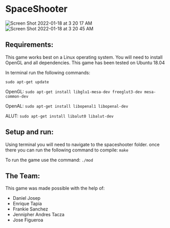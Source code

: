 # SpaceShooter
![Screen Shot 2022-01-18 at 3 20 17 AM](https://user-images.githubusercontent.com/57701034/149928386-9cf8c927-e34d-48c3-a800-d74372ff7df7.png)
![Screen Shot 2022-01-18 at 3 20 45 AM](https://user-images.githubusercontent.com/57701034/149928373-9499110b-d3b4-4c86-a665-05713ffcd089.png)

## Requirements:
This game works best on a Linux operating system. You will need to install OpenGL and all dependencies.
This game has been tested on Ubuntu 18.04

In terminal run the following commands:

```sudo apt-get update```

OpenGL: ```sudo apt-get install libglu1-mesa-dev freeglut3-dev mesa-common-dev```

OpenAL: ```sudo apt-get install libopenal1 libopenal-dev```

ALUT:   ```sudo apt-get install libalut0 libalut-dev```



## Setup and run:

Using terminal you will need to navigate to the spaceshooter folder.
once there you can run the following command to compile: ```make```

To run the game use the command: ```./mod```

## The Team:
This game was made possible with the help of:
- Daniel Josep 
- Enrique Tapia
- Frankie Sanchez
- Jennipher Andres Tacza 
- Jose Figueroa 

